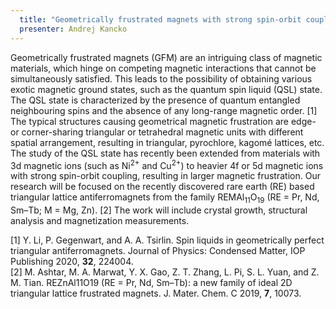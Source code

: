 ```yaml
---
  title: "Geometrically frustrated magnets with strong spin-orbit coupling"
  presenter: Andrej Kancko
---
```

Geometrically frustrated magnets (GFM) are an intriguing class of magnetic materials, which hinge on competing magnetic interactions that cannot be simultaneously satisfied. This leads to the possibility of obtaining various exotic magnetic ground states, such as the quantum spin liquid (QSL) state. The QSL state is characterized by the presence of quantum entangled neighbouring spins and the absence of any long-range magnetic order. [1] The typical structures causing geometrical magnetic frustration are edge- or corner-sharing triangular or tetrahedral magnetic units with different spatial arrangement, resulting in triangular, pyrochlore, kagomé lattices, etc. The study of the QSL state has recently been extended from materials with 3d magnetic ions (such as Ni<sup>2+</sup> and Cu<sup>2+</sup>) to heavier 4f or 5d magnetic ions with strong spin-orbit coupling, resulting in larger magnetic frustration. Our research will be focused on the recently discovered rare earth (RE) based triangular lattice antiferromagnets from the family REMAl<sub>11</sub>O<sub>19</sub> (RE = Pr, Nd, Sm–Tb; M = Mg, Zn). [2] The work will include crystal growth, structural analysis and magnetization measurements.

[1] Y. Li, P. Gegenwart, and A. A. Tsirlin. Spin liquids in geometrically perfect triangular antiferromagnets. Journal of Physics: Condensed Matter, IOP Publishing 2020, **32**, 224004.  
[2] M. Ashtar, M. A. Marwat, Y. X. Gao, Z. T. Zhang, L. Pi, S. L. Yuan, and Z. M. Tian. REZnAl11O19 (RE = Pr, Nd, Sm–Tb): a new family of ideal 2D triangular lattice frustrated magnets. J. Mater. Chem. C 2019, **7**, 10073.